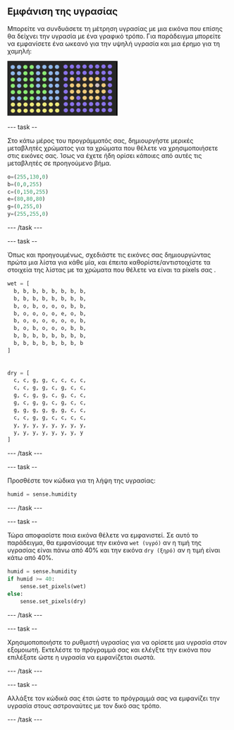 ## Εμφάνιση της υγρασίας

Μπορείτε να συνδυάσετε τη μέτρηση υγρασίας με μια εικόνα που επίσης θα δείχνει την υγρασία με ένα γραφικό τρόπο. Για παράδειγμα μπορείτε να εμφανίσετε ένα ωκεανό για την υψηλή υγρασία και μια έρημο για τη χαμηλή:

![Ζεστό και κρύο](images/wet-dry.png)

\--- task --

Στο κάτω μέρος του προγράμματός σας, δημιουργήστε μερικές μεταβλητές χρώματος για τα χρώματα που θέλετε να χρησιμοποιήσετε στις εικόνες σας. Ίσως να έχετε ήδη ορίσει κάποιες από αυτές τις μεταβλητές σε προηγούμενο βήμα.

```python
o=(255,130,0)
b=(0,0,255)
c=(0,150,255)
e=(80,80,80)
g=(0,255,0)
y=(255,255,0)
```

\--- /task \---

\--- task --

Όπως και προηγουμένως, σχεδιάστε τις εικόνες σας δημιουργώντας πρώτα μια λίστα για κάθε μία, και έπειτα καθορίστε/αντιστοιχίστε τα στοιχεία της λίστας με τα χρώματα που θέλετε να είναι τα pixels σας .

```python
wet = [
  b, b, b, b, b, b, b, b,
  b, b, b, b, b, b, b, b,
  b, o, b, o, o, o, b, b,
  b, o, o, o, o, e, o, b,
  b, o, o, o, o, o, o, b,
  b, o, b, o, o, o, b, b,
  b, b, b, b, b, b, b, b,
  b, b, b, b, b, b, b, b
]


dry = [
  c, c, g, g, c, c, c, c,
  c, c, g, g, c, g, c, c,
  g, c, g, g, c, g, c, c,
  g, c, g, g, c, g, c, c,
  g, g, g, g, g, g, c, c,
  c, c, g, g, c, c, c, c,
  y, y, y, y, y, y, y, y,
  y, y, y, y, y, y, y, y
]
```

\--- /task \---

\--- task --

Προσθέστε τον κώδικα για τη λήψη της υγρασίας:

```python
humid = sense.humidity
```

\--- /task \---

\--- task --

Τώρα αποφασίστε ποια εικόνα θέλετε να εμφανιστεί. Σε αυτό το παράδειγμα, θα εμφανίσουμε την εικόνα `wet (υγρό)` αν η τιμή της υγρασίας είναι πάνω από 40% και την εικόνα `dry (ξηρό)` αν η τιμή είναι κάτω από 40%.

```python
humid = sense.humidity
if humid >= 40:
    sense.set_pixels(wet)
else:
    sense.set_pixels(dry)
```

\--- /task \---

\--- task --

Χρησιμοποποιήστε το ρυθμιστή υγρασίας για να ορίσετε μια υγρασία στον εξομοιωτή. Εκτελέστε το πρόγραμμά σας και ελέγξτε την εικόνα που επιλέξατε ώστε η υγρασία να εμφανίζεται σωστά.

\--- /task \---

\--- task --

Αλλάξτε τον κώδικά σας έτσι ώστε το πρόγραμμά σας να εμφανίζει την υγρασία στους αστροναύτες με τον δικό σας τρόπο.

\--- /task \---